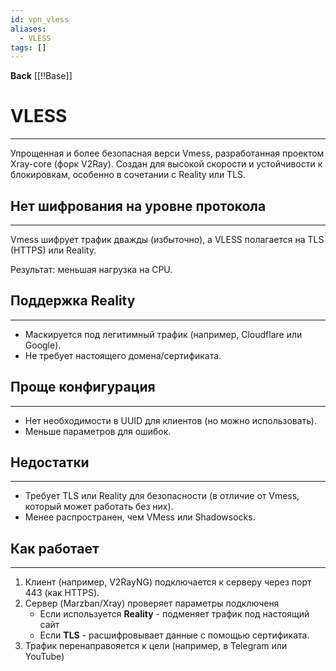```yaml
---
id: vpn_vless
aliases:
  - VLESS
tags: []
---
```

**Back**
    [[!!Base]]

# VLESS
---
Упрощенная и более безопасная верси Vmess, разработанная проектом Xray-core (форк V2Ray).
Создан для высокой скорости и устойчивости к блокировкам, особенно в сочетании с Reality или TLS.

## Нет шифрования на уровне протокола
---
Vmess шифрует трафик дважды (избыточно), а VLESS полагается на TLS (HTTPS) или Reality.

Результат: меньшая нагрузка на CPU.


## Поддержка Reality
---
- Маскируется под легитимный трафик (например, Cloudflare или Google).
- Не требует настоящего домена/сертификата.

## Проще конфигурация
---
- Нет необходимости в UUID для клиентов (но можно использовать).
- Меньше параметров для ошибок.

## Недостатки
---
- Требует TLS или Reality для безопасности (в отличие от Vmess, который может работать без них).
- Менее распространен, чем VMess или Shadowsocks.

## Как работает
---
1. Клиент (например, V2RayNG) подключается к серверу через порт 443 (как HTTPS).
2. Сервер (Marzban/Xray) проверяет параметры подключеня
    - Если используется **Reality** - подменяет трафик под настоящий сайт
    - Если **TLS** - расшифровывает данные с помощью сертификата.
3. Трафик перенаправояется к цели (например, в Telegram или YouTube)
